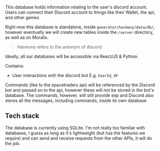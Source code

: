 This database holds information relating to the user's discord account. Users can connect their Discord account to things like their Wallet, the api, and other games

Right now this database is standalone, inside `generator/harmony/data/db/`, however eventually we will create new tables inside the `/server` directory, as well as on Moralis. 

> Harmony refers to the antonym of discord

Ideally, all our databases will be accessible via React/JS & Python.

Contains:
* User interactions with the discord bot
    E.g. `UserId`, `XP`

Commands (like to the spacetraders api) will be referenced by the Discord bot and passed on to the api, however these will not be stored in the bot's database. The commands, however, will still provide exp and Discord also stores all the messages, including commands, inside its own database

## Tech stack
The database is currently using SQLite. I'm not really too familiar with databases, I guess as long as it's lightweight (but has the features we require) and can send and receive requests from the other APIs, it will do the job.